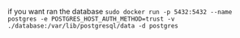 

if you want ran the database 
`sudo docker run -p 5432:5432 --name postgres -e POSTGRES_HOST_AUTH_METHOD=trust -v ./database:/var/lib/postgresql/data -d postgres`